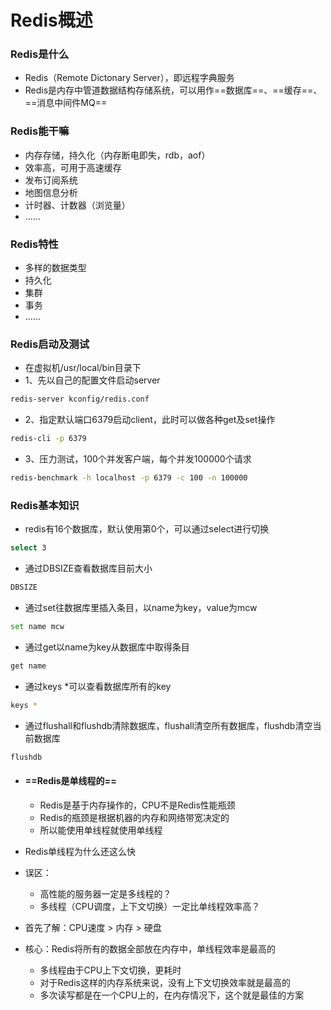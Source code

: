 # Redis概述

### Redis是什么

- Redis（Remote Dictonary Server），即远程字典服务
- Redis是内存中管道数据结构存储系统，可以用作==数据库==、==缓存==、==消息中间件MQ==

### Redis能干嘛

- 内存存储，持久化（内存断电即失，rdb，aof）
- 效率高，可用于高速缓存
- 发布订阅系统
- 地图信息分析
- 计时器、计数器（浏览量）
- ......

### Redis特性

- 多样的数据类型
- 持久化
- 集群
- 事务
- ......

#### 

### Redis启动及测试

- 在虚拟机/usr/local/bin目录下
- 1、先以自己的配置文件启动server

```bash
redis-server kconfig/redis.conf
```

- 2、指定默认端口6379启动client，此时可以做各种get及set操作

```bash
redis-cli -p 6379
```

- 3、压力测试，100个并发客户端，每个并发100000个请求

```bash
redis-benchmark -h localhost -p 6379 -c 100 -n 100000
```



### Redis基本知识

- redis有16个数据库，默认使用第0个，可以通过select进行切换

```bash
select 3
```

- 通过DBSIZE查看数据库目前大小

```bash
DBSIZE
```

- 通过set往数据库里插入条目，以name为key，value为mcw

```bash
set name mcw
```

- 通过get以name为key从数据库中取得条目

```bash
get name
```

- 通过keys *可以查看数据库所有的key

```bash
keys *
```

- 通过flushall和flushdb清除数据库，flushall清空所有数据库，flushdb清空当前数据库

```bash
flushdb
```

- #### ==Redis是单线程的==

  - Redis是基于内存操作的，CPU不是Redis性能瓶颈
  - Redis的瓶颈是根据机器的内存和网络带宽决定的
  - 所以能使用单线程就使用单线程

- Redis单线程为什么还这么快

- 误区：

  - 高性能的服务器一定是多线程的？
  - 多线程（CPU调度，上下文切换）一定比单线程效率高？

- 首先了解：CPU速度 > 内存 > 硬盘

- 核心：Redis将所有的数据全部放在内存中，单线程效率是最高的

  - 多线程由于CPU上下文切换，更耗时
  - 对于Redis这样的内存系统来说，没有上下文切换效率就是最高的
  - 多次读写都是在一个CPU上的，在内存情况下，这个就是最佳的方案